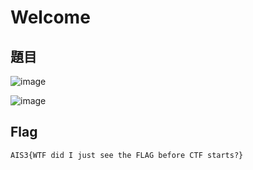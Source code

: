 # Welcome
## 題目
![image](https://user-images.githubusercontent.com/57281249/168672745-6364d25f-e6b4-4251-a29b-7cc411ce8bfa.png)

![image](https://user-images.githubusercontent.com/57281249/168672792-4825a156-fd38-49e1-a414-b1dcba2e3d41.png)
## Flag
`AIS3{WTF did I just see the FLAG before CTF starts?}`

